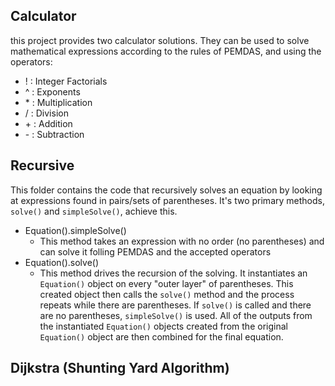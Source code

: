## Calculator

this project provides two calculator solutions. They can be used to solve mathematical expressions
according to the rules of PEMDAS, and using the operators:
- ! : Integer Factorials
- ^ : Exponents
- \* : Multiplication
- / : Division
- \+ : Addition
- \- : Subtraction


## Recursive

This folder contains the code that recursively solves an equation by looking at expressions
found in pairs/sets of parentheses. It's two primary methods, `solve()` and `simpleSolve()`, achieve this.

- Equation().simpleSolve()
    - This method takes an expression with no order (no parentheses) and can solve it folling PEMDAS and the
    accepted operators
- Equation().solve()
    - This method drives the recursion of the solving. It instantiates an `Equation()` object on every "outer layer"
    of parentheses. This created object then calls the `solve()` method and the process repeats while there are parentheses.
    If `solve()` is called and there are no parentheses, `simpleSolve()` is used. All of the outputs from the instantiated
    `Equation()` objects created from the original `Equation()` object are then combined for the final equation.

## Dijkstra (Shunting Yard Algorithm)